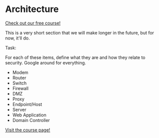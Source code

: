 # Architecture 

[Check out our free course!](https://academy.hoppersroppers.org/mod/page/view.php?id=906)

This is a very short section that we will make longer in the future, but for now, it'll do.

Task: 

For each of these items, define what they are and how they relate to security. Google around for everything.

* Modem
* Router
* Switch
* Firewall
* DMZ
* Proxy
* Endpoint/Host
* Server
* Web Application
* Domain Controller

[Visit the course page!](https://academy.hoppersroppers.org/mod/assign/view.php?id=906)
 